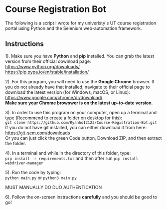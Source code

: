 # Course Registration Bot
The following is a script I wrote for my univeristy's UT course registration
portal using Python and the Selenium web-automation framework.

## Instructions
1). Make sure you have **Python** and **pip** installed. You can grab the latest version from
their official download page: <br />
https://www.python.org/downloads/
https://pip.pypa.io/en/stable/installation/

2). For this program, you will need to use the **Google Chrome** browser. If you do not already have that installed, navigate to their official page to download the latest version (for Windows, macOS, or Linux): <br />
https://www.google.com/chrome/dr/download/ <br />
**Make sure your Chrome browswer is on the latest up-to-date version**.

3). In order to use this program on your computer, open up a terminal and type (Recommend to create a folder on desktop for this): <br>
`git clone https://github.com/Ryanho12123/Course-Registration-Bot.git` <br />
If you do not have git installed, you can either download it from here: https://git-scm.com/downloads <br />
Or you can just click the green Code button, Download ZIP, and then extract the folder.

4). In a terminal and while in the directory of this folder, type: <br>
`pip install -r requirements.txt` and then after run `pip install webdriver-manager`

5). Run the code by typing: <br />
`python main.py` or `python3 main.py`

MUST MANUALLY DO DUO AUTHENTICATION

6). Follow the on-screen instructions **carefully** and you should be good to go!
